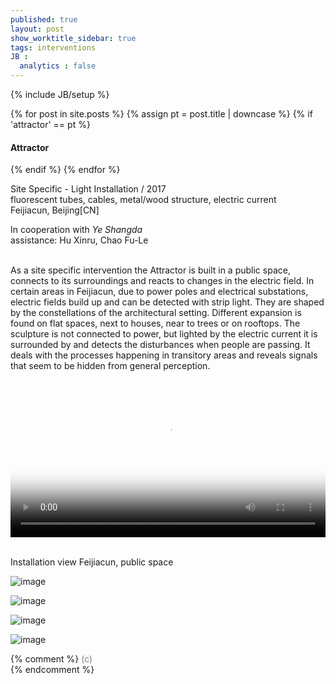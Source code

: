 ```yaml
---
published: true
layout: post
show_worktitle_sidebar: true
tags: interventions
JB :
  analytics : false
---
```


{% include JB/setup %}

<div class="container-parent">
<div class="container-narrow-right">
{% for post in site.posts %}
	{% assign pt = post.title | downcase %}
	{% if 'attractor' == pt %}
<h4><a href="{{ BASE_PATH }}{{ post.url }}"></a>Attractor</h4>
	{% endif %}
{% endfor %}

<p>
Site Specific  - Light Installation / 2017<br />
fluorescent tubes, cables, metal/wood structure, electric current<br />
Feijiacun, Beijing[CN]<br />

In cooperation with <i>Ye Shangda</i>
<br />
assistance: Hu Xinru, Chao Fu-Le
<br /><br />			

As a site specific intervention the Attractor is built in a public space, connects to its surroundings and reacts to changes in the electric field. In certain areas in Feijiacun, due to power poles and electrical substations, electric fields build up and can be detected with strip light. They are shaped by the constellations of the architectural setting. Different expansion is found on flat spaces, next to houses, near to trees or on rooftops. The sculpture is not connected to power, but lighted by the electric current it is surrounded by and detects the disturbances when people are passing. It deals with the processes happening in transitory areas and reveals signals that seem to be hidden from general perception.
</p>
</div>


<div class="container-narrow-left">
<video preload="metadata" poster="{{ site.url }}/images/attractor_poster.jpg" width="100%" height="auto" controls>
  <source src="{{ site.url }}/images/attractor_small.mp4" type="video/mp4">
</video>
<p> <br />Installation view Feijiacun, public space<br /></p>


<img src="{{ site.url }}/images/attractor_close_small_lg.jpg" alt="image">
<p></p>
<img src="{{ site.url }}/images/attractor_doku_small2_lg.jpg" alt="image">
<p></p>
<img src="{{ site.url }}/images/attractor_test_small.jpg" alt="image">
<p></p>
<img src="{{ site.url }}/images/attractor_day_small1_lg.jpg" alt="image">

</div>
</div>



{% comment %}
<font color="grey">(c)<br /></font>
{% endcomment %}
